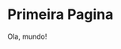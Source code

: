 <!DOCTYPE html>
<html>
     <head>
         <title>Titulo da Pagina</title>
     <head>
     <body>
        <h1>Primeira Pagina</h1>
        <p>Ola, mundo!</p>
    <body>
</html> 